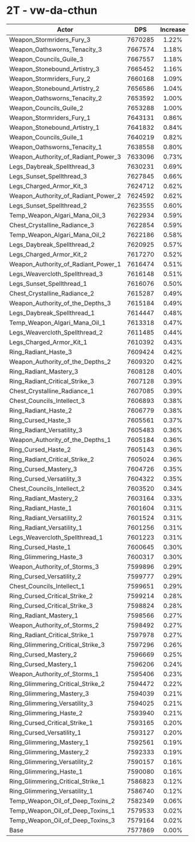 # 2T - vw-da-cthun
| Actor | DPS | Increase |
|---|:---:|:---:|
|Weapon_Stormriders_Fury_3|7670285|1.22%|
|Weapon_Oathsworns_Tenacity_3|7667574|1.18%|
|Weapon_Councils_Guile_3|7667557|1.18%|
|Weapon_Stonebound_Artistry_3|7665452|1.16%|
|Weapon_Stormriders_Fury_2|7660168|1.09%|
|Weapon_Stonebound_Artistry_2|7656586|1.04%|
|Weapon_Oathsworns_Tenacity_2|7653592|1.00%|
|Weapon_Councils_Guile_2|7653288|1.00%|
|Weapon_Stormriders_Fury_1|7643131|0.86%|
|Weapon_Stonebound_Artistry_1|7641832|0.84%|
|Weapon_Councils_Guile_1|7640219|0.82%|
|Weapon_Oathsworns_Tenacity_1|7638558|0.80%|
|Weapon_Authority_of_Radiant_Power_3|7633096|0.73%|
|Legs_Daybreak_Spellthread_3|7630231|0.69%|
|Legs_Sunset_Spellthread_3|7627845|0.66%|
|Legs_Charged_Armor_Kit_3|7624712|0.62%|
|Weapon_Authority_of_Radiant_Power_2|7624592|0.62%|
|Legs_Sunset_Spellthread_2|7623555|0.60%|
|Temp_Weapon_Algari_Mana_Oil_3|7622934|0.59%|
|Chest_Crystalline_Radiance_3|7622854|0.59%|
|Temp_Weapon_Algari_Mana_Oil_2|7622186|0.58%|
|Legs_Daybreak_Spellthread_2|7620925|0.57%|
|Legs_Charged_Armor_Kit_2|7617270|0.52%|
|Weapon_Authority_of_Radiant_Power_1|7616474|0.51%|
|Legs_Weavercloth_Spellthread_3|7616148|0.51%|
|Legs_Sunset_Spellthread_1|7616076|0.50%|
|Chest_Crystalline_Radiance_2|7615287|0.49%|
|Weapon_Authority_of_the_Depths_3|7615184|0.49%|
|Legs_Daybreak_Spellthread_1|7614447|0.48%|
|Temp_Weapon_Algari_Mana_Oil_1|7613318|0.47%|
|Legs_Weavercloth_Spellthread_2|7611485|0.44%|
|Legs_Charged_Armor_Kit_1|7610392|0.43%|
|Ring_Radiant_Haste_3|7609424|0.42%|
|Weapon_Authority_of_the_Depths_2|7609320|0.42%|
|Ring_Radiant_Mastery_3|7608128|0.40%|
|Ring_Radiant_Critical_Strike_3|7607128|0.39%|
|Chest_Crystalline_Radiance_1|7607085|0.39%|
|Chest_Councils_Intellect_3|7606893|0.38%|
|Ring_Radiant_Haste_2|7606779|0.38%|
|Ring_Cursed_Haste_3|7605561|0.37%|
|Ring_Radiant_Versatility_3|7605483|0.36%|
|Weapon_Authority_of_the_Depths_1|7605184|0.36%|
|Ring_Cursed_Haste_2|7605143|0.36%|
|Ring_Radiant_Critical_Strike_2|7605024|0.36%|
|Ring_Cursed_Mastery_3|7604726|0.35%|
|Ring_Cursed_Versatility_3|7604322|0.35%|
|Chest_Councils_Intellect_2|7603520|0.34%|
|Ring_Radiant_Mastery_2|7603164|0.33%|
|Ring_Radiant_Haste_1|7601604|0.31%|
|Ring_Radiant_Versatility_2|7601524|0.31%|
|Ring_Radiant_Versatility_1|7601256|0.31%|
|Legs_Weavercloth_Spellthread_1|7601223|0.31%|
|Ring_Cursed_Haste_1|7600645|0.30%|
|Ring_Glimmering_Haste_3|7600317|0.30%|
|Weapon_Authority_of_Storms_3|7599896|0.29%|
|Ring_Cursed_Versatility_2|7599777|0.29%|
|Chest_Councils_Intellect_1|7599651|0.29%|
|Ring_Cursed_Critical_Strike_2|7599214|0.28%|
|Ring_Cursed_Critical_Strike_3|7598824|0.28%|
|Ring_Radiant_Mastery_1|7598566|0.27%|
|Weapon_Authority_of_Storms_2|7598492|0.27%|
|Ring_Radiant_Critical_Strike_1|7597978|0.27%|
|Ring_Glimmering_Critical_Strike_3|7597296|0.26%|
|Ring_Cursed_Mastery_2|7596669|0.25%|
|Ring_Cursed_Mastery_1|7596206|0.24%|
|Weapon_Authority_of_Storms_1|7595406|0.23%|
|Ring_Glimmering_Critical_Strike_2|7594472|0.22%|
|Ring_Glimmering_Mastery_3|7594039|0.21%|
|Ring_Glimmering_Versatility_3|7594025|0.21%|
|Ring_Glimmering_Haste_2|7593940|0.21%|
|Ring_Cursed_Critical_Strike_1|7593165|0.20%|
|Ring_Cursed_Versatility_1|7593127|0.20%|
|Ring_Glimmering_Mastery_1|7592561|0.19%|
|Ring_Glimmering_Mastery_2|7592333|0.19%|
|Ring_Glimmering_Versatility_2|7590157|0.16%|
|Ring_Glimmering_Haste_1|7590080|0.16%|
|Ring_Glimmering_Critical_Strike_1|7586823|0.12%|
|Ring_Glimmering_Versatility_1|7586740|0.12%|
|Temp_Weapon_Oil_of_Deep_Toxins_2|7582349|0.06%|
|Temp_Weapon_Oil_of_Deep_Toxins_1|7579533|0.02%|
|Temp_Weapon_Oil_of_Deep_Toxins_3|7579164|0.02%|
|Base|7577869|0.00%|
